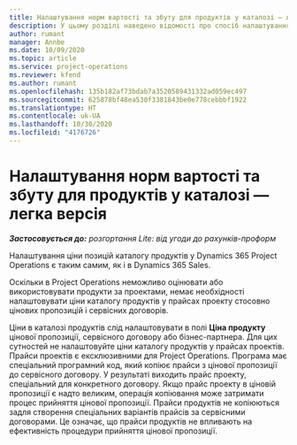 ```yaml
---
title: Налаштування норм вартості та збуту для продуктів у каталозі — легка версія
description: У цьому розділі наведено відомості про спосіб налаштування норм витрат і збуту для позицій у каталозі продуктів.
author: rumant
manager: Annbe
ms.date: 10/09/2020
ms.topic: article
ms.service: project-operations
ms.reviewer: kfend
ms.author: rumant
ms.openlocfilehash: 135b182af73bdab7a3520589431332ad059ec497
ms.sourcegitcommit: 625878bf48ea530f3381843be0e778cebbbf1922
ms.translationtype: HT
ms.contentlocale: uk-UA
ms.lasthandoff: 10/30/2020
ms.locfileid: "4176726"
---
```

# <a name="set-up-cost-and-sales-rates-for-catalog-products---lite"></a>Налаштування норм вартості та збуту для продуктів у каталозі — легка версія

_**Застосовується до:** розгортання Lite: від угоди до рахунків-проформ_


Налаштування ціни позицій каталогу продуктів у Dynamics 365 Project Operations є таким самим, як і в Dynamics 365 Sales.

Оскільки в Project Operations неможливо оцінювати або використовувати продукти за проектами, немає необхідності налаштовувати ціни каталогу продуктів у прайсах проекту стосовно цінових пропозицій і сервісних договорів.

Ціни в каталозі продуктів слід налаштовувати в полі **Ціна продукту** цінової пропозиції, сервісного договору або бізнес-партнера. Для цих сутностей не налаштовуйте ціни каталогу продуктів у прайсах проектів. Прайси проектів є ексклюзивними для Project Operations. Програма має спеціальний програмний код, який копіює прайси з цінової пропозиції до сервісного договору. У результаті виходить прайс проекту, спеціальний для конкретного договору. Якщо прайс проекту в ціновій пропозиції є надто великим, операція копіювання може затримати процес прийняття цінової пропозиції. Прайси продуктів не копіюються задля створення спеціальних варіантів прайсів за сервісними договорами. Це означає, що прайси продуктів не впливають на ефективність процедури прийняття цінової пропозиції.
